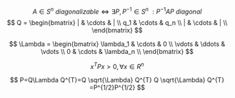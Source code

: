$$
A \in S^n \ diagonalizable\iff \exists P, P^{-1}\in S^n \ : P^{-1}AP \ diagonal
$$
$$
Q = \begin{bmatrix}
| & \cdots & | \\
q_1 & \cdots & q_n \\
| & \cdots & | \\
\end{bmatrix}
$$

$$  
\Lambda = \begin{bmatrix}  
\lambda_1 & \cdots & 0 \\  
\vdots & \ddots & \vdots \\  
0 & \cdots & \lambda_n \\  
\end{bmatrix}  
$$

$$  
x^{T}Px > 0, \forall x \in R^{n}  
$$

$$  
P=Q\Lambda Q^{T}=Q \sqrt{\Lambda} Q^{T} Q \sqrt{\Lambda} Q^{T} =P^{1/2}P^{1/2}
$$
<!--stackedit_data:
eyJoaXN0b3J5IjpbMTk4Njc4Mzc4NiwtMTMxOTczODAwNCwxND
g3MjUwMTQzLDQzMjQ3Mzg2NCwtODUzNDkwNzQ2XX0=
-->